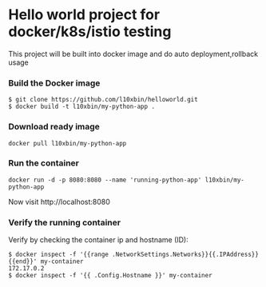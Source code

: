 # Hello world project for docker/k8s/istio testing


This project will be built into docker image and do auto deployment,rollback usage

### Build the Docker image
```
$ git clone https://github.com/l10xbin/helloworld.git
$ docker build -t l10xbin/my-python-app .
```

### Download ready image
```
docker pull l10xbin/my-python-app
```

### Run the container

```
docker run -d -p 8080:8080 --name 'running-python-app' l10xbin/my-python-app
```

Now visit http://localhost:8080


### Verify the running container
Verify by checking the container ip and hostname (ID):
```
$ docker inspect -f '{{range .NetworkSettings.Networks}}{{.IPAddress}}{{end}}' my-container
172.17.0.2
$ docker inspect -f '{{ .Config.Hostname }}' my-container

```